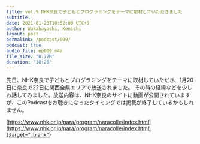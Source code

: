 ```yaml
---
title: vol.9:NHK奈良で子どもとプログラミングをテーマに取材していただきました
subtitle: 
date: 2021-01-23T10:52:00 UTC+9
author: Wakabayashi, Kenichi
layout: post
permalink: /podcast/009/
podcast: true
audio_file: ep009.m4a
file_size: "8.77M"
duration: "18:26"
---
```

先日、NHK奈良で子どもとプログラミングをテーマに取材していただき、1月20日に奈良で22日に関西全県エリアで放送されました。
その時の経緯などを少しお話してみました。放送内容は、NHK奈良のサイトに動画が公開されていますが、このPodcastをお聴きになったタイミングでは掲載が終了しているかもしれません。

[https://www.nhk.or.jp/nara/program/naracolle/index.html](https://www.nhk.or.jp/nara/program/naracolle/index.html){:target="_blank"}